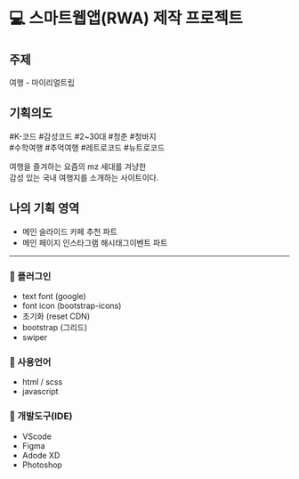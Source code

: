 # :computer: 스마트웹앱(RWA) 제작 프로젝트

## 주제
여행 - 마이리얼트립 

## 기획의도

#K-코드 #감성코드 #2~30대 #청춘 #청바지   
#수학여행 #추억여행 #레트로코드 #뉴트로코드 

여행을 즐겨하는 요즘의 mz 세대를 겨냥한      
감성 있는 국내 여행지를 소개하는 사이트이다.

## 나의 기획 영역

- 메인 슬라이드 카페 추천 파트
- 메인 페이지 인스타그램 해시태그이벤트 파트

- - -

### :pushpin: 플러그인
- text font (google)
- font icon (bootstrap-icons)
- 초기화 (reset CDN)
- bootstrap (그리드)
- swiper

### :pushpin: 사용언어
- html / scss
- javascript

### :pushpin: 개발도구(IDE)
- VScode
- Figma
- Adode XD
- Photoshop
